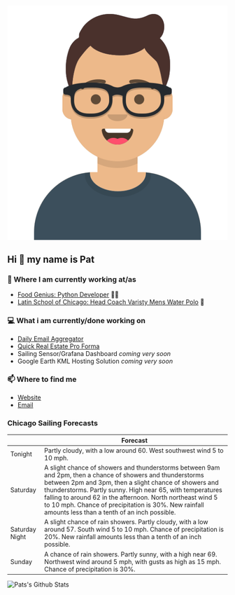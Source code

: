 [![Social banner for p-j-falconer](https://raw.githubusercontent.com/P-J-FALCONER/P-J-FALCONER/master/assets/avataaars.svg)](https://patfalconer.com/)
## Hi :wave: my name is Pat

### 💼 Where I am currently working at/as
- [Food Genius: Python Developer](https://getfoodgenius.com/) 🍔🐍
- [Latin School of Chicago: Head Coach Varisty Mens Water Polo](https://www.latinschool.org/) 🤽


### 💻 What i am currently/done working on
 - [Daily Email Aggregator](https://github.com/P-J-FALCONER/dott_daily_mail)
 - [Quick Real Estate Pro Forma](https://github.com/P-J-FALCONER/henry)
 - Sailing Sensor/Grafana Dashboard *coming very soon*
 - Google Earth KML Hosting Solution *coming very soon*

### 📫 Where to find me
 - [Website](https://patfalconer.com/)
 - [Email](mailto:patrick.j.falconer@gmail.com)


### Chicago Sailing Forecasts
|   | Forecast  |
|---|---|
| Tonight | Partly cloudy, with a low around 60. West southwest wind 5 to 10 mph. |
| Saturday | A slight chance of showers and thunderstorms between 9am and 2pm, then a chance of showers and thunderstorms between 2pm and 3pm, then a slight chance of showers and thunderstorms. Partly sunny. High near 65, with temperatures falling to around 62 in the afternoon. North northeast wind 5 to 10 mph. Chance of precipitation is 30%. New rainfall amounts less than a tenth of an inch possible. |
| Saturday Night | A slight chance of rain showers. Partly cloudy, with a low around 57. South wind 5 to 10 mph. Chance of precipitation is 20%. New rainfall amounts less than a tenth of an inch possible. |
| Sunday | A chance of rain showers. Partly sunny, with a high near 69. Northwest wind around 5 mph, with gusts as high as 15 mph. Chance of precipitation is 30%. |

![Pats's Github Stats](https://github-readme-stats.vercel.app/api?username=p-j-falconer&show_icons=true&theme=radical)
